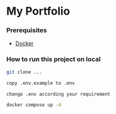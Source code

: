 # My Portfolio

### Prerequisites

* [Docker](https://www.docker.com/)

### How to run this project on local

```bash
git clone ...

copy .env.example to .env

change .env according your requirement

docker compose up -d

```
